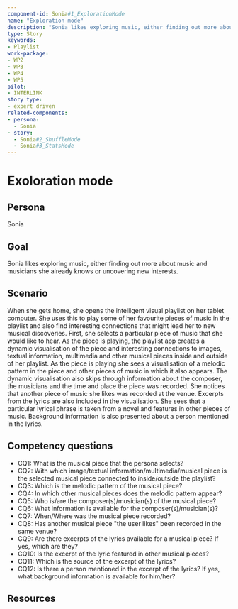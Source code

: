 ```yaml
---
component-id: Sonia#1_ExplorationMode
name: "Exploration mode"
description: "Sonia likes exploring music, either finding out more about music and musicians she already knows or uncovering new interests."
type: Story
keywords: 
- Playlist
work-package:
- WP2
- WP3
- WP4
- WP5
pilot:
- INTERLINK
story type:
- expert driven
related-components:
- persona: 
  - Sonia
- story:
  - Sonia#2_ShuffleMode
  - Sonia#3_StatsMode
---
```

# Exoloration mode

## Persona
Sonia

## Goal
Sonia likes exploring music, either finding out more about music and musicians she already knows or uncovering new interests.

## Scenario  
When she gets home, she opens the intelligent visual playlist on her tablet computer. She uses this to play some of her favourite pieces of music in the playlist and also find interesting connections that might lead her to new musical discoveries.  First, she selects a particular piece of music that she would like to hear. As the piece is playing, the playlist app creates a dynamic visualisation of the piece and interesting connections to images, textual information, multimedia and other musical pieces inside and outside of her playlist. As the piece is playing she sees a visualisation of a melodic pattern in the piece and other pieces of music in which it also appears. The dynamic visualisation also skips through information about the composer, the musicians and the time and place the piece was recorded. She notices that another piece of music she likes was recorded at the venue. Excerpts from the lyrics are also included in the visualisation. She sees that a particular lyrical phrase is taken from a novel and features in other pieces of music. Background information is also presented about a person mentioned in the lyrics.


## Competency questions 

- CQ1: What is the musical piece that the persona selects?
- CQ2: With which image/textual information/multimedia/musical piece is the selected musical piece connected to inside/outside the playlist?
- CQ3: Which is the melodic pattern of the musical piece?
- CQ4: In which other musical pieces does the melodic pattern appear?
- CQ5: Who is/are the composer(s)/musician(s) of the musical piece?
- CQ6: What information is available for the composer(s)/musician(s)?
- CQ7: When/Where was the musical piece recorded?
- CQ8: Has another musical piece "the user likes" been recorded in the same venue?
- CQ9: Are there excerpts of the lyrics available for a musical piece? If yes, which are they?
- CQ10: Is the excerpt of the lyric featured in other musical pieces?
- CQ11: Which is the source of the excerpt of the lyrics?
- CQ12: Is there a person mentioned in the excerpt of the lyrics? If yes, what background information is available for him/her?

## Resources

